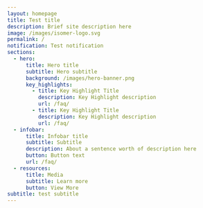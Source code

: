 ```yaml
---
layout: homepage
title: Test title
description: Brief site description here
image: /images/isomer-logo.svg
permalink: /
notification: Test notification
sections:
  - hero:
      title: Hero title
      subtitle: Hero subtitle
      background: /images/hero-banner.png
      key_highlights:
        - title: Key Highlight Title
          description: Key Highlight description
          url: /faq/
        - title: Key Highlight Title
          description: Key Highlight description
          url: /faq/
  - infobar:
      title: Infobar title
      subtitle: Subtitle
      description: About a sentence worth of description here
      button: Button text
      url: /faq/
  - resources:
      title: Media
      subtitle: Learn more
      button: View More
subtitle: test subtitle
---
```

